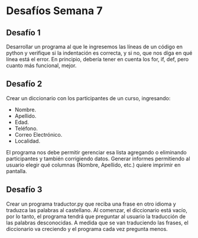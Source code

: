 Desafíos Semana 7
=================

Desafío 1
---------

Desarrollar un programa al que le ingresemos las líneas de un código en 
python y verifique si la indentación es correcta, y si no, que nos díga 
en qué línea está el error. En principio, debería tener en cuenta los for, 
if, def, pero cuanto más funcional, mejor. 

Desafío 2
---------

Crear un diccionario con los participantes de un curso, ingresando:

- Nombre.
- Apellido.
- Edad.
- Teléfono.
- Correo Electrónico.
- Localidad.

El programa nos debe permitir gerenciar esa lista agregando o eliminando
participantes y también corrigiendo datos. 
Generar informes permitiendo al usuario elegir qué columnas (Nombre,
Apellido, etc.) quiere imprimir en pantalla.

Desafío 3
---------

Crear un programa traductor.py que reciba una frase en otro idioma y 
traduzca las palabras al castellano. Al comenzar, el diccionario está 
vacío, por lo tanto, el programa tendrá que preguntar al usuario la 
traducción de las palabras desconocidas. A medida que se van traduciendo
las frases, el diccionario va creciendo y el programa cada vez pregunta
menos.
